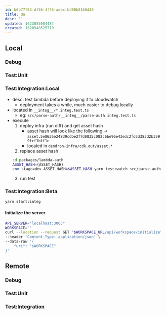 ```yaml
---
id: b6b77f83-df56-4f76-aeec-bd90b8160d39
title: Qa
desc: ''
updated: 1623085084484
created: 1620948525710
---
```



## Local

### Debug

### Test:Unit

### Test:Integration:Local
- desc: test lambda before deploying it to cloudwatch
    - deployment takes a while, much easier to debug locally
- located in `__integ__/*.integ.test.ts`
    - eg: `src/parse-auth/__integ__/parse-auth.integ.test.ts`
- execute
    1. deploy infra (run diff) and get asset hash
        - asset hash will look like the following -> `asset.5e8636e24839cdbe2f7d0835c082c6be96e43edc2fd5d383d2b3599fcf1bff1c`
        - located in `dendron-infra/cdk.out/asset.*`
    2. replace asset hash
    ```sh
    cd packages/lambda-auth
    ASSET_HASH={ASSET_HASH}
    env stage=dev ASSET_HASH=$ASSET_HASH yarn test:watch src/parse-auth/__integ__/parse-auth.integ.test.ts -u
    ```
    3. run test

### Test:Integration:Beta
```sh
yarn start:integ
```
#### Initialize the server
```sh
API_SERVER="localhost:3005"
WORKSPACE=""
curl --location --request GET "$WORKSPACE_URL/api/workspace/initialize" \
--header 'Content-Type: application/json' \
--data-raw '{
    "uri": "$WORKSPACE"
}'
```

## Remote

### Debug

### Test:Unit

### Test:Integration
